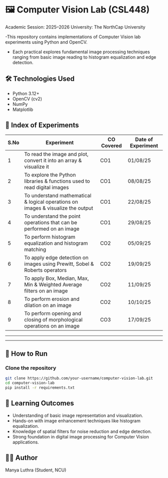#  🖼️ Computer Vision Lab (CSL448)

Academic Session: 2025–2026
University: The NorthCap University

-This repository contains implementations of Computer Vision lab experiments using Python and OpenCV.
- Each practical explores fundamental image processing techniques ranging from basic image reading to histogram equalization and edge detection.

## 🛠️ Technologies Used
- Python 3.12+
- OpenCV (cv2)
- NumPy
- Matplotlib

## 📌 Index of Experiments  

| S.No | Experiment | CO Covered | Date of Experiment |
|------|------------|------------|---------------------|
| 1 | To read the image and plot, convert it into an array & visualize it | CO1 | 01/08/25 |
| 2 | To explore the Python libraries & functions used to read digital images | CO1 | 08/08/25 |
| 3 | To understand mathematical & logical operations on images & visualize the output | CO1 | 22/08/25 |
| 4 | To understand the point operations that can be performed on an image | CO1 | 29/08/25 |
| 5 | To perform histogram equalization and histogram matching | CO2 | 05/09/25 |
| 6 | To apply edge detection on images using Prewitt, Sobel & Roberts operators | CO2 | 19/09/25 |
| 7 | To apply Box, Median, Max, Min & Weighted Average filters on an image | CO2 | 11/09/25 |
| 8 | To perform erosion and dilation on an image | CO2 | 10/10/25 |
| 9 | To perform opening and closing of morphological operations on an image | CO3 | 17/09/25 |

---


---

## 🚀 How to Run  

### Clone the repository
```bash
git clone https://github.com/your-username/computer-vision-lab.git
cd computer-vision-lab
pip install -r requirements.txt
```


## 🎯 Learning Outcomes
- Understanding of basic image representation and visualization.
- Hands-on with image enhancement techniques like histogram equalization.
- Knowledge of spatial filters for noise reduction and edge detection.
- Strong foundation in digital image processing for Computer Vision applications.

## 👨‍💻 Author
Manya Luthra (Student, NCU)
